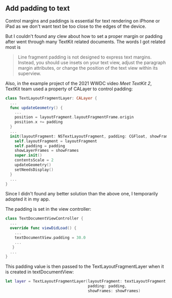 ## Add padding to text

Control margins and paddings is essential for text rendering on iPhone or iPad as we don't want text be too close to the edges of the device.

But I couldn't found any clew about how to set a proper margin or padding after went through many TextKit related documents. The words I got related most is

> Line fragment padding is not designed to express text margins. Instead, you should use insets on your text view, adjust the paragraph margin attributes, or change the position of the text view within its superview.

Also, in the example project of the 2021 WWDC video *Meet TextKit 2*, TextKit team used a property of CALayer to control padding:

```swift
class TextLayoutFragmentLayer: CALayer {
  ...
  func updateGeometry() {
    ...
    position = layoutFragment.layoutFragmentFrame.origin
    position.x += padding
  }
  ...
  init(layoutFragment: NSTextLayoutFragment, padding: CGFloat, showFrames: Bool) {
    self.layoutFragment = layoutFragment
    self.padding = padding
    showLayerFrames = showFrames
    super.init()
    contentsScale = 2
    updateGeometry()
    setNeedsDisplay()
  }
  ...
}
```

Since I didn't found any better solution than the above one, I temporarily adopted it in my app.

The padding is set in the view controller:

```swift
class TextDocumentViewController {
  ...
  override func viewDidLoad() {
    ...
    textDocumentView.padding = 30.0
    ...
   }
  ...
}
```

This padding value is then passed to the TextLayoutFragmentLayer when it is created in textDocumentView:

```swift
let layer = TextLayoutFragmentLayer(layoutFragment: textLayoutFragment,
                                    padding: padding,
                                    showFrames: showFrames)
```
